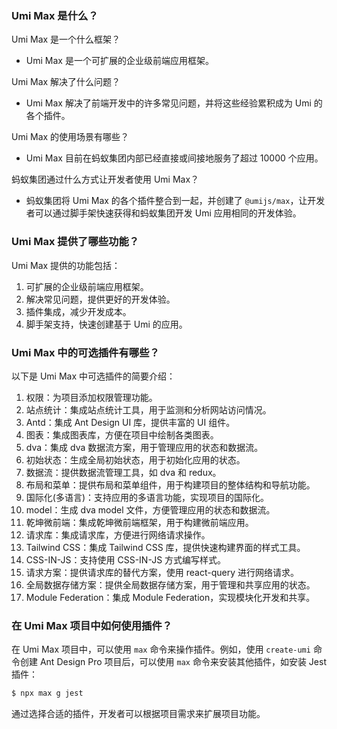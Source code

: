 ### Umi Max 是什么？

Umi Max 是一个什么框架？

- Umi Max 是一个可扩展的企业级前端应用框架。

Umi Max 解决了什么问题？

- Umi Max 解决了前端开发中的许多常见问题，并将这些经验累积成为 Umi 的各个插件。

Umi Max 的使用场景有哪些？

- Umi Max 目前在蚂蚁集团内部已经直接或间接地服务了超过 10000 个应用。

蚂蚁集团通过什么方式让开发者使用 Umi Max？

- 蚂蚁集团将 Umi Max 的各个插件整合到一起，并创建了 `@umijs/max`，让开发者可以通过脚手架快速获得和蚂蚁集团开发 Umi 应用相同的开发体验。

### Umi Max 提供了哪些功能？

Umi Max 提供的功能包括：

1. 可扩展的企业级前端应用框架。
2. 解决常见问题，提供更好的开发体验。
3. 插件集成，减少开发成本。
4. 脚手架支持，快速创建基于 Umi 的应用。

### Umi Max 中的可选插件有哪些？

以下是 Umi Max 中可选插件的简要介绍：

1. 权限：为项目添加权限管理功能。
2. 站点统计：集成站点统计工具，用于监测和分析网站访问情况。
3. Antd：集成 Ant Design UI 库，提供丰富的 UI 组件。
4. 图表：集成图表库，方便在项目中绘制各类图表。
5. dva：集成 dva 数据流方案，用于管理应用的状态和数据流。
6. 初始状态：生成全局初始状态，用于初始化应用的状态。
7. 数据流：提供数据流管理工具，如 dva 和 redux。
8. 布局和菜单：提供布局和菜单组件，用于构建项目的整体结构和导航功能。
9. 国际化(多语言)：支持应用的多语言功能，实现项目的国际化。
10. model：生成 dva model 文件，方便管理应用的状态和数据流。
11. 乾坤微前端：集成乾坤微前端框架，用于构建微前端应用。
12. 请求库：集成请求库，方便进行网络请求操作。
13. Tailwind CSS：集成 Tailwind CSS 库，提供快速构建界面的样式工具。
14. CSS-IN-JS：支持使用 CSS-IN-JS 方式编写样式。
15. 请求方案：提供请求库的替代方案，使用 react-query 进行网络请求。
16. 全局数据存储方案：提供全局数据存储方案，用于管理和共享应用的状态。
17. Module Federation：集成 Module Federation，实现模块化开发和共享。

### 在 Umi Max 项目中如何使用插件？

在 Umi Max 项目中，可以使用 `max` 命令来操作插件。例如，使用 `create-umi` 命令创建 Ant Design Pro 项目后，可以使用 `max` 命令来安装其他插件，如安装 Jest 插件：

```bash /max/
$ npx max g jest
```

通过选择合适的插件，开发者可以根据项目需求来扩展项目功能。
